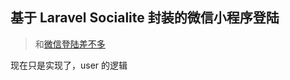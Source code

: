 ## 基于 Laravel Socialite 封装的微信小程序登陆

> 和[微信登陆差不多](https://socialiteproviders.netlify.com/providers/weixin-web.html)

现在只是实现了，user 的逻辑
